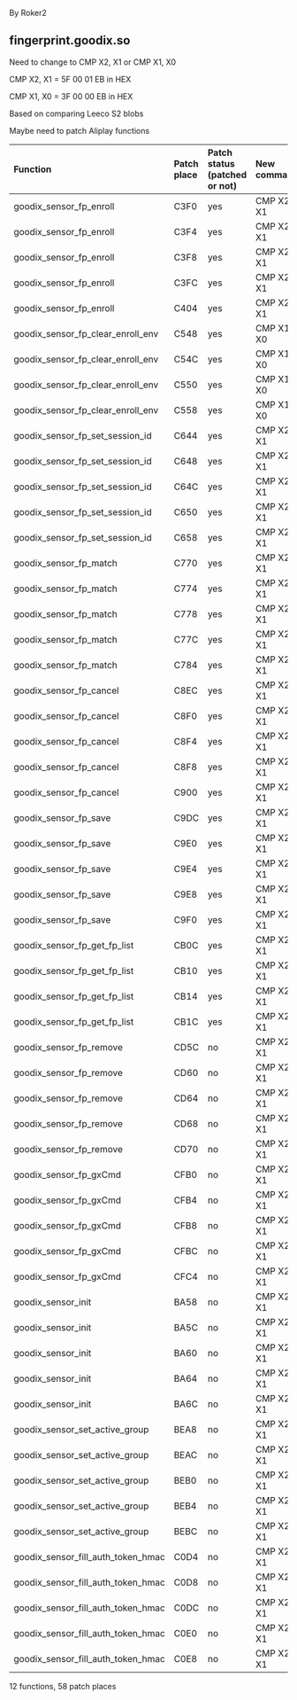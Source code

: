 By Roker2

## fingerprint.goodix.so

Need to change to CMP X2, X1 or CMP X1, X0

CMP X2, X1 = 5F 00 01 EB in HEX

CMP X1, X0 = 3F 00 00 EB in HEX

Based on comparing Leeco S2 blobs

Maybe need to patch Aliplay functions

| Function                           | Patch place | Patch status (patched or not) | New command |
| :--------------------------------- | :---------- | :---------------------------- | :---------- |
| goodix_sensor_fp_enroll            | C3F0        | yes                           | CMP X2, X1  |
| goodix_sensor_fp_enroll            | C3F4        | yes                           | CMP X2, X1  |
| goodix_sensor_fp_enroll            | C3F8        | yes                           | CMP X2, X1  |
| goodix_sensor_fp_enroll            | C3FC        | yes                           | CMP X2, X1  |
| goodix_sensor_fp_enroll            | C404        | yes                           | CMP X2, X1  |
| goodix_sensor_fp_clear_enroll_env  | C548        | yes                           | CMP X1, X0  |
| goodix_sensor_fp_clear_enroll_env  | C54C        | yes                           | CMP X1, X0  |
| goodix_sensor_fp_clear_enroll_env  | C550        | yes                           | CMP X1, X0  |
| goodix_sensor_fp_clear_enroll_env  | C558        | yes                           | CMP X1, X0  |
| goodix_sensor_fp_set_session_id    | C644        | yes                           | CMP X2, X1  |
| goodix_sensor_fp_set_session_id    | C648        | yes                           | CMP X2, X1  |
| goodix_sensor_fp_set_session_id    | C64C        | yes                           | CMP X2, X1  |
| goodix_sensor_fp_set_session_id    | C650        | yes                           | CMP X2, X1  |
| goodix_sensor_fp_set_session_id    | C658        | yes                           | CMP X2, X1  |
| goodix_sensor_fp_match             | C770        | yes                           | CMP X2, X1  |
| goodix_sensor_fp_match             | C774        | yes                           | CMP X2, X1  |
| goodix_sensor_fp_match             | C778        | yes                           | CMP X2, X1  |
| goodix_sensor_fp_match             | C77C        | yes                           | CMP X2, X1  |
| goodix_sensor_fp_match             | C784        | yes                           | CMP X2, X1  |
| goodix_sensor_fp_cancel            | C8EC        | yes                           | CMP X2, X1  |
| goodix_sensor_fp_cancel            | C8F0        | yes                           | CMP X2, X1  |
| goodix_sensor_fp_cancel            | C8F4        | yes                           | CMP X2, X1  |
| goodix_sensor_fp_cancel            | C8F8        | yes                           | CMP X2, X1  |
| goodix_sensor_fp_cancel            | C900        | yes                           | CMP X2, X1  |
| goodix_sensor_fp_save              | C9DC        | yes                           | CMP X2, X1  |
| goodix_sensor_fp_save              | C9E0        | yes                           | CMP X2, X1  |
| goodix_sensor_fp_save              | C9E4        | yes                           | CMP X2, X1  |
| goodix_sensor_fp_save              | C9E8        | yes                           | CMP X2, X1  |
| goodix_sensor_fp_save              | C9F0        | yes                           | CMP X2, X1  |
| goodix_sensor_fp_get_fp_list       | CB0C        | yes                           | CMP X2, X1  |
| goodix_sensor_fp_get_fp_list       | CB10        | yes                           | CMP X2, X1  |
| goodix_sensor_fp_get_fp_list       | CB14        | yes                           | CMP X2, X1  |
| goodix_sensor_fp_get_fp_list       | CB1C        | yes                           | CMP X2, X1  |
| goodix_sensor_fp_remove            | CD5C        | no                            | CMP X2, X1  |
| goodix_sensor_fp_remove            | CD60        | no                            | CMP X2, X1  |
| goodix_sensor_fp_remove            | CD64        | no                            | CMP X2, X1  |
| goodix_sensor_fp_remove            | CD68        | no                            | CMP X2, X1  |
| goodix_sensor_fp_remove            | CD70        | no                            | CMP X2, X1  |
| goodix_sensor_fp_gxCmd             | CFB0        | no                            | CMP X2, X1  |
| goodix_sensor_fp_gxCmd             | CFB4        | no                            | CMP X2, X1  |
| goodix_sensor_fp_gxCmd             | CFB8        | no                            | CMP X2, X1  |
| goodix_sensor_fp_gxCmd             | CFBC        | no                            | CMP X2, X1  |
| goodix_sensor_fp_gxCmd             | CFC4        | no                            | CMP X2, X1  |
| goodix_sensor_init                 | BA58        | no                            | CMP X2, X1  |
| goodix_sensor_init                 | BA5C        | no                            | CMP X2, X1  |
| goodix_sensor_init                 | BA60        | no                            | CMP X2, X1  |
| goodix_sensor_init                 | BA64        | no                            | CMP X2, X1  |
| goodix_sensor_init                 | BA6C        | no                            | CMP X2, X1  |
| goodix_sensor_set_active_group     | BEA8        | no                            | CMP X2, X1  |
| goodix_sensor_set_active_group     | BEAC        | no                            | CMP X2, X1  |
| goodix_sensor_set_active_group     | BEB0        | no                            | CMP X2, X1  |
| goodix_sensor_set_active_group     | BEB4        | no                            | CMP X2, X1  |
| goodix_sensor_set_active_group     | BEBC        | no                            | CMP X2, X1  |
| goodix_sensor_fill_auth_token_hmac | C0D4        | no                            | CMP X2, X1  |
| goodix_sensor_fill_auth_token_hmac | C0D8        | no                            | CMP X2, X1  |
| goodix_sensor_fill_auth_token_hmac | C0DC        | no                            | CMP X2, X1  |
| goodix_sensor_fill_auth_token_hmac | C0E0        | no                            | CMP X2, X1  |
| goodix_sensor_fill_auth_token_hmac | C0E8        | no                            | CMP X2, X1  |

12 functions, 58 patch places